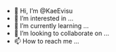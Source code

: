 - 👋 Hi, I’m @KaeEvisu
- 👀 I’m interested in ...
- 🌱 I’m currently learning ...
- 💞️ I’m looking to collaborate on ...
- 📫 How to reach me ...

<!---
KaeEvisu/KaeEvisu is a ✨ special ✨ repository because its `README.md` (this file) appears on your GitHub profile.
You can click the Preview link to take a look at your changes.
--->
